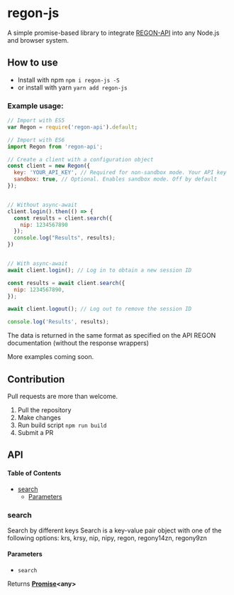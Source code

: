 # regon-js

A simple promise-based library to integrate [REGON-API](https://wyszukiwarkaregon.stat.gov.pl) into any Node.js and browser system.

## How to use

-   Install with npm `npm i regon-js -S`
-   or install with yarn `yarn add regon-js`

### Example usage:

```javascript
// Import with ES5
var Regon = require('regon-api').default;

// Import with ES6
import Regon from 'regon-api';

// Create a client with a configuration object
const client = new Regon({
  key: 'YOUR_API_KEY', // Required for non-sandbox mode. Your API key
  sandbox: true, // Optional. Enables sandbox mode. Off by default
});


// Without async-await
client.login().then(() => {
  const results = client.search({
    nip: 1234567890
  });
  console.log("Results", results);
})


// With async-await
await client.login(); // Log in to obtain a new session ID

const results = await client.search({
  nip: 1234567890,
});

await client.logout(); // Log out to remove the session ID

console.log('Results', results);
```

The data is returned in the same format as specified on the API REGON documentation (without the response wrappers)

More examples coming soon.

## Contribution

Pull requests are more than welcome.

1.  Pull the repository
2.  Make changes
3.  Run build script `npm run build`
4.  Submit a PR

## API

<!-- Generated by documentation.js. Update this documentation by updating the source code. -->

#### Table of Contents

-   [search](#search)
    -   [Parameters](#parameters)

### search

Search by different keys
Search is a key-value pair object with one of the following options:
krs, krsy, nip, nipy, regon, regony14zn, regony9zn

#### Parameters

-   `search`  

Returns **[Promise](https://developer.mozilla.org/docs/Web/JavaScript/Reference/Global_Objects/Promise)&lt;any>** 
